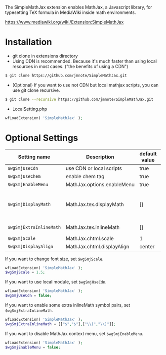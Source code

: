 The SimpleMathJax extension enables MathJax, a Javascript library, for typesetting TeX formula in MediaWiki inside math environments.

https://www.mediawiki.org/wiki/Extension:SimpleMathJax


# Installation
* git clone in extensions directory
* Using CDN is recommended. Because it's much faster than using local resources in most cases. ("the benefits of using a CDN")
```Bash
$ git clone https://github.com/jmnote/SimpleMathJax.git
```

* (Optional) If you want to use not CDN but local mathjax scripts, you can use git clone recursive.
```Bash
$ git clone --recursive https://github.com/jmnote/SimpleMathJax.git
```

* LocalSetting.php
```PHP
wfLoadExtension( 'SimpleMathJax' );
```

# Optional Settings
| Setting name            | Description                      | default value | example value               |
| ----------------------- | -------------------------------- | ------------- | --------------------------- |
| `$wgSmjUseCdn`          | use CDN or local scripts         | true          | false                       |
| `$wgSmjUseChem`         | enable chem tag                  | true          | false                       |
| `$wgSmjEnableMenu`      | MathJax.options.enableMenu       | true          | false                       |
| `$wgSmjDisplayMath`     | MathJax.tex.displayMath          | []            | [['$$','$$'],['\\[','\\]']] |
| `$wgSmjExtraInlineMath` | MathJax.tex.inlineMath           | []            | [['\\(', '\\)']]            |
| `$wgSmjScale`           | MathJax.chtml.scale              | 1             | 1.5                         |
| `$wgSmjDisplayAlign`    | MathJax.chtml.displayAlign       | center        | left                        |

If you want to change font size, set `$wgSmjScale`.
```PHP
wfLoadExtension( 'SimpleMathJax' );
$wgSmjScale = 1.5;
```

If you want to use local module, set `$wgSmjUseCdn`.
```PHP
wfLoadExtension( 'SimpleMathJax' );
$wgSmjUseCdn = false;
```

If you want to enable some extra inlineMath symbol pairs, set `$wgSmjExtraInlineMath`.
```PHP
wfLoadExtension( 'SimpleMathJax' );
$wgSmjExtraInlineMath = [["$","$"],["\\(","\\)"]];
```

If you want to disable MathJax context menu, set `$wgSmjEnableMenu`.
```PHP
wfLoadExtension( 'SimpleMathJax' );
$wgSmjEnableMenu = false;
```
